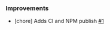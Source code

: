 ### Improvements

- [chore] Adds CI and NPM publish
  [#1](https://github.com/pulumi/eslint-plugin-pulumi/pull/1)
